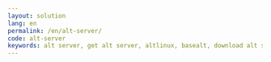 ```yaml
---
layout: solution
lang: en
permalink: /en/alt-server/
code: alt-server
keywords: alt server, get alt server, altlinux, basealt, download alt server, alt server distribution, BaseALT Ltd, opensource, linux
---
```

